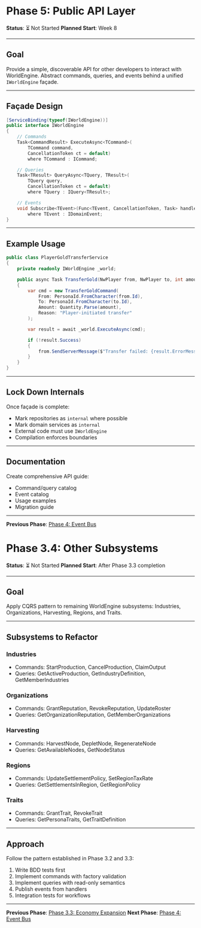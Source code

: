 # Phase 5: Public API Layer

**Status**: ⏳ Not Started
**Planned Start**: Week 8

---

## Goal

Provide a simple, discoverable API for other developers to interact with WorldEngine. Abstract commands, queries, and events behind a unified `IWorldEngine` façade.

---

## Façade Design

```csharp
[ServiceBinding(typeof(IWorldEngine))]
public interface IWorldEngine
{
    // Commands
    Task<CommandResult> ExecuteAsync<TCommand>(
        TCommand command,
        CancellationToken ct = default)
        where TCommand : ICommand;

    // Queries
    Task<TResult> QueryAsync<TQuery, TResult>(
        TQuery query,
        CancellationToken ct = default)
        where TQuery : IQuery<TResult>;

    // Events
    void Subscribe<TEvent>(Func<TEvent, CancellationToken, Task> handler)
        where TEvent : IDomainEvent;
}
```

---

## Example Usage

```csharp
public class PlayerGoldTransferService
{
    private readonly IWorldEngine _world;

    public async Task TransferGold(NwPlayer from, NwPlayer to, int amount)
    {
        var cmd = new TransferGoldCommand(
            From: PersonaId.FromCharacter(from.Id),
            To: PersonaId.FromCharacter(to.Id),
            Amount: Quantity.Parse(amount),
            Reason: "Player-initiated transfer"
        );

        var result = await _world.ExecuteAsync(cmd);

        if (!result.Success)
        {
            from.SendServerMessage($"Transfer failed: {result.ErrorMessage}");
        }
    }
}
```

---

## Lock Down Internals

Once façade is complete:
- Mark repositories as `internal` where possible
- Mark domain services as `internal`
- External code must use `IWorldEngine`
- Compilation enforces boundaries

---

## Documentation

Create comprehensive API guide:
- Command/query catalog
- Event catalog
- Usage examples
- Migration guide

---

**Previous Phase**: [Phase 4: Event Bus](PHASE4_EVENT_BUS.md)
# Phase 3.4: Other Subsystems

**Status**: ⏳ Not Started
**Planned Start**: After Phase 3.3 completion

---

## Goal

Apply CQRS pattern to remaining WorldEngine subsystems: Industries, Organizations, Harvesting, Regions, and Traits.

---

## Subsystems to Refactor

### Industries
- Commands: StartProduction, CancelProduction, ClaimOutput
- Queries: GetActiveProduction, GetIndustryDefinition, GetMemberIndustries

### Organizations
- Commands: GrantReputation, RevokeReputation, UpdateRoster
- Queries: GetOrganizationReputation, GetMemberOrganizations

### Harvesting
- Commands: HarvestNode, DepletNode, RegenerateNode
- Queries: GetAvailableNodes, GetNodeStatus

### Regions
- Commands: UpdateSettlementPolicy, SetRegionTaxRate
- Queries: GetSettlementsInRegion, GetRegionPolicy

### Traits
- Commands: GrantTrait, RevokeTrait
- Queries: GetPersonaTraits, GetTraitDefinition

---

## Approach

Follow the pattern established in Phase 3.2 and 3.3:
1. Write BDD tests first
2. Implement commands with factory validation
3. Implement queries with read-only semantics
4. Publish events from handlers
5. Integration tests for workflows

---

**Previous Phase**: [Phase 3.3: Economy Expansion](PHASE3_3_ECONOMY_EXPANSION.md)
**Next Phase**: [Phase 4: Event Bus](PHASE4_EVENT_BUS.md)

